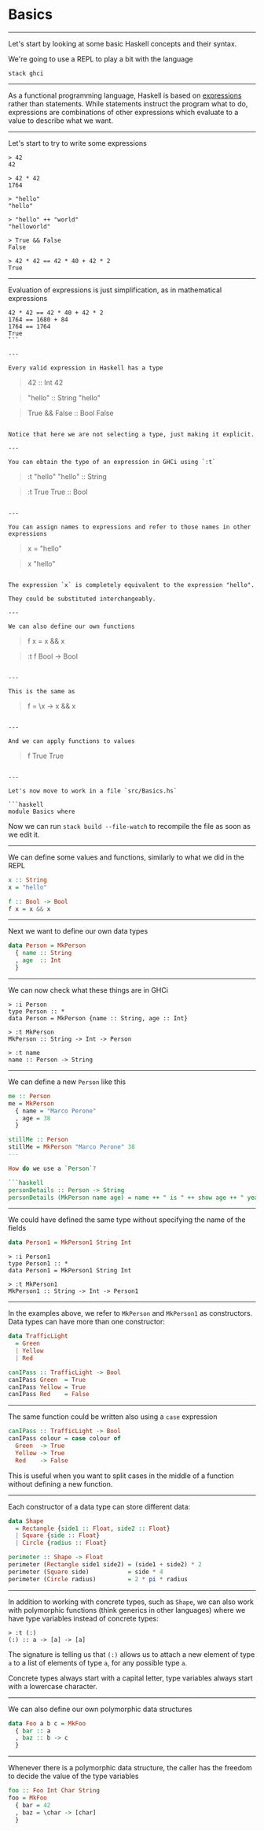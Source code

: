 # Basics

---

Let's start by looking at some basic Haskell concepts and their syntax.

We're going to use a REPL to play a bit with the language

```
stack ghci
```

---

As a functional programming language, Haskell is based on [expressions](https://en.wikipedia.org/wiki/Expression_(mathematics)) rather than statements. While statements instruct the program what to do, expressions are combinations of other expressions which evaluate to a value to describe what we want.

---

Let's start to try to write some expressions

```
> 42
42

> 42 * 42
1764

> "hello"
"hello"

> "hello" ++ "world"
"helloworld"

> True && False
False

> 42 * 42 == 42 * 40 + 42 * 2
True
```

---

Evaluation of expressions is just simplification, as in mathematical expressions

```
42 * 42 == 42 * 40 + 42 * 2
1764 == 1680 + 84
1764 == 1764
True
̀̀```

---

Every valid expression in Haskell has a type

```
> 42 :: Int
42

> "hello" :: String
"hello"

> True && False :: Bool
False
```

Notice that here we are not selecting a type, just making it explicit.

---

You can obtain the type of an expression in GHCi using `:t`

```
> :t "hello"
"hello" :: String

> :t True
True :: Bool
```

---

You can assign names to expressions and refer to those names in other expressions

```
> x = "hello"

> x
"hello"
```

The expression `x` is completely equivalent to the expression "hello".

They could be substituted interchangeably.

---

We can also define our own functions

```
> f x = x && x

> :t f
Bool -> Bool
```

---

This is the same as

```
> f = \x -> x && x
```

---

And we can apply functions to values

```
> f True
True
```

---

Let's now move to work in a file `src/Basics.hs`

```haskell
module Basics where
```

Now we can run `stack build --file-watch` to recompile the file as soon as we edit it.

---

We can define some values and functions, similarly to what we did in the REPL

```haskell
x :: String
x = "hello"

f :: Bool -> Bool
f x = x && x
```

---

Next we want to define our own data types

```haskell
data Person = MkPerson
  { name :: String
  , age  :: Int
  }
```

---

We can now check what these things are in GHCi

```
> :i Person
type Person :: *
data Person = MkPerson {name :: String, age :: Int}

> :t MkPerson
MkPerson :: String -> Int -> Person

> :t name
name :: Person -> String
```

---

We can define a new `Person` like this

```haskell
me :: Person
me = MkPerson
  { name = "Marco Perone"
  , age = 38
  }

stillMe :: Person
stillMe = MkPerson "Marco Perone" 38
---

How do we use a `Person`?

```haskell
personDetails :: Person -> String
personDetails (MkPerson name age) = name ++ " is " ++ show age ++ " years old"
```

---

We could have defined the same type without specifying the name of the fields

```haskell
data Person1 = MkPerson1 String Int
```

```
> :i Person1
type Person1 :: *
data Person1 = MkPerson1 String Int

> :t MkPerson1
MkPerson1 :: String -> Int -> Person1
```

---

In the examples above, we refer to `MkPerson` and `MkPerson1` as constructors. Data types can have more than one constructor:

```haskell
data TrafficLight
  = Green
  | Yellow
  | Red

canIPass :: TrafficLight -> Bool
canIPass Green  = True
canIPass Yellow = True
canIPass Red    = False
```

---

The same function could be written also using a `case` expression

```haskell
canIPass :: TrafficLight -> Bool
canIPass colour = case colour of
  Green  -> True
  Yellow -> True
  Red    -> False
```

This is useful when you want to split cases in the middle of a function without defining a new function.

---

Each constructor of a data type can store different data:

```haskell
data Shape
  = Rectangle {side1 :: Float, side2 :: Float}
  | Square {side :: Float}
  | Circle {radius :: Float}

perimeter :: Shape -> Float
perimeter (Rectangle side1 side2) = (side1 + side2) * 2
perimeter (Square side)           = side * 4
perimeter (Circle radius)         = 2 * pi * radius
```

---

In addition to working with concrete types, such as `Shape`, we can also work with polymorphic functions (think generics in other languages) where we have type variables instead of concrete types:

```
> :t (:)
(:) :: a -> [a] -> [a]
```

The signature is telling us that `(:)` allows us to attach a new element of type `a` to a list of elements of type `a`, for any possible type `a`.

Concrete types always start with a capital letter, type variables always start with a lowercase character.

---

We can also define our own polymorphic data structures

```haskell
data Foo a b c = MkFoo
  { bar :: a
  , baz :: b -> c
  }
```

---

Whenever there is a polymorphic data structure, the caller has the freedom to decide the value of the type variables

```haskell
foo :: Foo Int Char String
foo = MkFoo
  { bar = 42
  , baz = \char -> [char]
  }
```
